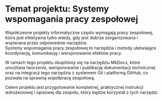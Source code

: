 # Temat projektu: Systemy wspomagania pracy zespołowej

Współczesne projekty informatyczne często wymagają pracy zespołowej, która jest efektywna tylko wtedy, gdy jest dobrze zorganizowana i wspierana przez odpowiednie narzędzia.  
Systemy wspomagania pracy zespołowej to narzędzia i metody ułatwiające koordynację, komunikację i wersjonowanie efektów pracy.

W ramach tego projektu skupiliśmy się na narzędziu MkDocs, które umożliwia tworzenie, wersjonowanie i publikację dokumentacji technicznej oraz na integracji tego narzędzia z systemem Git i platformą GitHub, co pozwala na sprawną współpracę zespołową.

Celem projektu jest przygotowanie kompletnej, praktycznej instrukcji wdrożeniowej i opisowej dla zespołu, który będzie korzystał z tych narzędzi.
